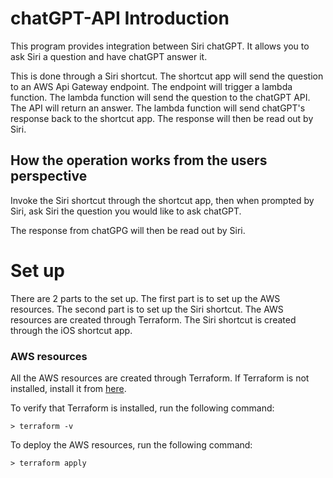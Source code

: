 # chatGPT-API Introduction

This program provides integration between Siri chatGPT. It allows you to ask Siri a question and have chatGPT answer it.

This is done through a Siri shortcut. The shortcut app will send the question to an AWS Api Gateway endpoint. The endpoint will trigger a lambda function. The lambda function will send the question to the chatGPT API. The API will return an answer. The lambda function will send chatGPT's response back to the shortcut app. The response will then be read out by Siri.

## How the operation works from the users perspective

Invoke the Siri shortcut through the shortcut app, then when prompted by Siri, ask Siri the question you would like to ask chatGPT.

The response from chatGPG will then be read out by Siri.

# Set up

There are 2 parts to the set up. The first part is to set up the AWS resources. The second part is to set up the Siri shortcut.
The AWS resources are created through Terraform. The Siri shortcut is created through the iOS shortcut app.

### AWS resources

All  the AWS resources are created through Terraform.
If Terraform is not installed, install it from [here](https://www.terraform.io/downloads.html).

To verify that Terraform is installed, run the following command:
```
> terraform -v
```


To deploy the AWS resources, run the following command:
```
> terraform apply
```



